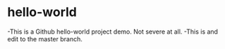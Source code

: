 # hello-world
-This is a Github hello-world project demo. Not severe at all.
-This is and edit to the master branch.
